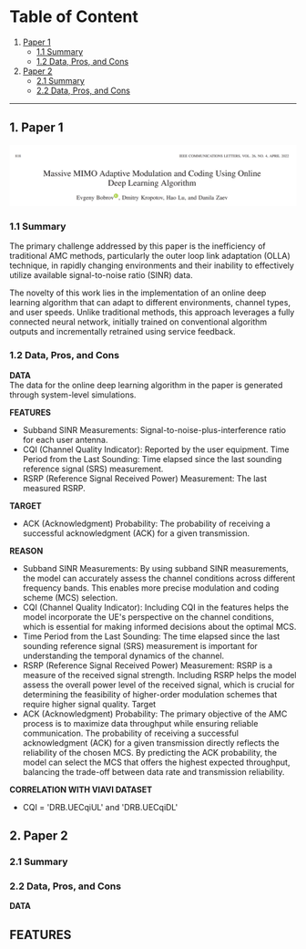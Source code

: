 # Table of Content
1. [Paper 1](#paper-1)
   - [1.1 Summary](#11-summary)
   - [1.2 Data, Pros, and Cons](#12-data-pros-and-cons)
2. [Paper 2](#paper-2)
    - [2.1 Summary](#21-summary)
    - [2.2 Data, Pros, and Cons](#22-data-pros-and-cons)

---

## 1. Paper 1
![alt text](images/mimo1.png)
### 1.1 Summary

The primary challenge addressed by this paper is the inefficiency of traditional AMC methods, particularly the outer loop link adaptation (OLLA) technique, in rapidly changing environments and their inability to effectively utilize available signal-to-noise ratio (SINR) data.

The novelty of this work lies in the implementation of an online deep learning algorithm that can adapt to different environments, channel types, and user speeds. Unlike traditional methods, this approach leverages a fully connected neural network, initially trained on conventional algorithm outputs and incrementally retrained using service feedback.

### 1.2 Data, Pros, and Cons

**DATA**  
The data for the online deep learning algorithm in the paper is generated through system-level simulations. 

**FEATURES**
- Subband SINR Measurements: Signal-to-noise-plus-interference ratio for each user antenna.
- CQI (Channel Quality Indicator): Reported by the user equipment.
Time Period from the Last Sounding: Time elapsed since the last sounding reference signal (SRS) measurement.
- RSRP (Reference Signal Received Power) Measurement: The last measured RSRP.


**TARGET**
- ACK (Acknowledgment) Probability: The probability of receiving a successful acknowledgment (ACK) for a given transmission. 

**REASON**
- Subband SINR Measurements:
By using subband SINR measurements, the model can accurately assess the channel conditions across different frequency bands. This enables more precise modulation and coding scheme (MCS) selection.
- CQI (Channel Quality Indicator):
Including CQI in the features helps the model incorporate the UE's perspective on the channel conditions, which is essential for making informed decisions about the optimal MCS.
- Time Period from the Last Sounding:
The time elapsed since the last sounding reference signal (SRS) measurement is important for understanding the temporal dynamics of the channel. 
- RSRP (Reference Signal Received Power) Measurement:
RSRP is a measure of the received signal strength. Including RSRP helps the model assess the overall power level of the received signal, which is crucial for determining the feasibility of higher-order modulation schemes that require higher signal quality.
Target
- ACK (Acknowledgment) Probability:
The primary objective of the AMC process is to maximize data throughput while ensuring reliable communication. The probability of receiving a successful acknowledgment (ACK) for a given transmission directly reflects the reliability of the chosen MCS. By predicting the ACK probability, the model can select the MCS that offers the highest expected throughput, balancing the trade-off between data rate and transmission reliability.

**CORRELATION WITH VIAVI DATASET**
- CQI = 'DRB.UECqiUL' and 'DRB.UECqiDL'


## 2. Paper 2
### 2.1 Summary


### 2.2 Data, Pros, and Cons

**DATA**

**FEATURES**
- 


